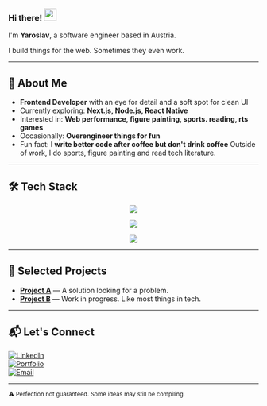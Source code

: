 ### Hi there! <img src="https://emojis.slackmojis.com/emojis/images/1536351075/4594/blob-wave.gif" width="25"/>

I'm **Yaroslav**, a software engineer based in Austria.

I build things for the web. Sometimes they even work.

---

## 🧩 About Me

- **Frontend Developer** with an eye for detail and a soft spot for clean UI
- Currently exploring: **Next.js, Node.js, React Native**
- Interested in: **Web performance, figure painting, sports. reading, rts games**
- Occasionally: **Overengineer things for fun**
- Fun fact: **I write better code after coffee but don't drink coffee**
Outside of work, I do sports, figure painting and read tech literature.

---

## 🛠 Tech Stack

<p align="center">
  <a href="https://skillicons.dev">
    <img src="https://skillicons.dev/icons?i=js,ts,react,redux,nextjs,nodejs,jest,cypress&perline=8" />
  </a>
</p>

<p align="center">
  <a href="https://skillicons.dev">
    <img src="https://skillicons.dev/icons?i=html,css,sass,materialui,bootstrap,tailwind,obsidian,notion&perline=8" />
  </a>
</p>

<p align="center">
  <a href="https://skillicons.dev">
    <img src="https://skillicons.dev/icons?i=babel,bash,git,github,npm,vite,yarn,figma&perline=8" />
  </a>
</p>


---

## 🚀 Selected Projects

- [**Project A**](https://github.com/YourUsername/ProjectA) — A solution looking for a problem.
- [**Project B**](https://github.com/YourUsername/ProjectB) — Work in progress. Like most things in tech.

---

## 📬 Let's Connect

[![LinkedIn](https://img.shields.io/badge/LinkedIn-%230077B5.svg?&style=for-the-badge&logo=linkedin&logoColor=white)](https://linkedin.com/in/YourLinkedIn)  
[![Portfolio](https://img.shields.io/badge/Portfolio-000?style=for-the-badge&logo=firefox&logoColor=white)](https://yourportfolio.com)  
[![Email](https://img.shields.io/badge/Email-D14836?style=for-the-badge&logo=gmail&logoColor=white&labelColor=EA4335)](mailto:youremail@example.com)

---

<sub>⚠️ Perfection not guaranteed. Some ideas may still be compiling.</sub>
